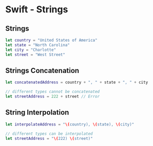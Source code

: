 # Swift - Strings

## Strings

```swift
let country = "United States of America"
let state = "North Carolina"
let city = "Charlotte"
let street = "West Street"
```

## Strings Concatenation

```swift
let concatenatedAddress = country + ", " + state + ", " + city

// different types cannot be concatenated
let streetAddress = 222 + street // Error
```

## String Interpolation

```swift
let interpolateAddress = "\(country), \(state), \(city)"

// different types can be interpolated
let streetAddress = "\(222) \(street)"
```
